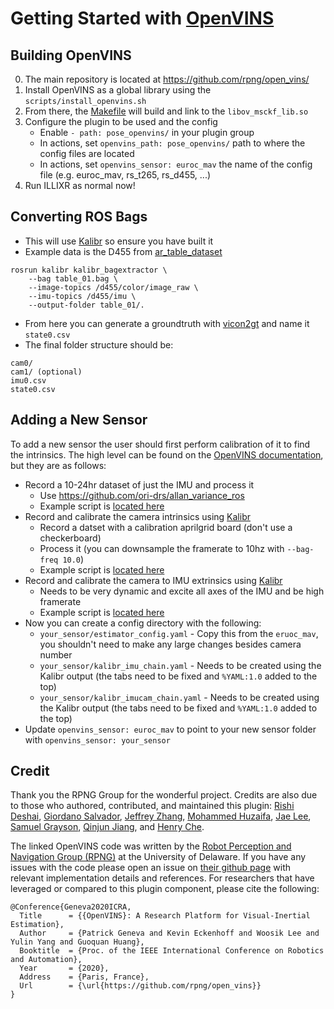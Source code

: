 # Getting Started with [OpenVINS](https://github.com/rpng/open_vins/)

## Building OpenVINS

0. The main repository is located at https://github.com/rpng/open_vins/
1. Install OpenVINS as a global library using the `scripts/install_openvins.sh`
2. From there, the [Makefile](Makefile) will build and link to the `libov_msckf_lib.so`
3. Configure the plugin to be used and the config
    - Enable `- path: pose_openvins/` in your plugin group
    - In actions, set `openvins_path: pose_openvins/` path to where the config files are located
    - In actions, set `openvins_sensor: euroc_mav` the name of the config file (e.g. euroc_mav, rs_t265, rs_d455, ...)
4. Run ILLIXR as normal now!



## Converting ROS Bags

- This will use [Kalibr](https://github.com/ethz-asl/kalibr) so ensure you have built it
- Example data is the D455 from [ar_table_dataset](https://github.com/rpng/ar_table_dataset)
```
rosrun kalibr kalibr_bagextractor \
    --bag table_01.bag \
    --image-topics /d455/color/image_raw \
    --imu-topics /d455/imu \
    --output-folder table_01/.
```
- From here you can generate a groundtruth with [vicon2gt](https://github.com/rpng/vicon2gt/) and name it `state0.csv`
- The final folder structure should be:
```
cam0/
cam1/ (optional)
imu0.csv
state0.csv
```



## Adding a New Sensor

To add a new sensor the user should first perform calibration of it to find the intrinsics.
The high level can be found on the [OpenVINS documentation](https://docs.openvins.com/gs-calibration.html), but they are as follows:

- Record a 10-24hr dataset of just the IMU and process it
  - Use https://github.com/ori-drs/allan_variance_ros
  - Example script is [located here](https://github.com/rpng/ar_table_dataset/blob/master/calibrate_imu.sh)
- Record and calibrate the camera intrinsics using [Kalibr](https://github.com/ethz-asl/kalibr)
  - Record a datset with a calibration aprilgrid board (don't use a checkerboard)
  - Process it (you can downsample the framerate to 10hz with `--bag-freq 10.0`)
  - Example script is [located here](https://github.com/rpng/ar_table_dataset/blob/master/calibrate_camera_static.sh)
- Record and calibrate the camera to IMU extrinsics using [Kalibr](https://github.com/ethz-asl/kalibr)
  - Needs to be very dynamic and excite all axes of the IMU and be high framerate
  - Example script is [located here](https://github.com/rpng/ar_table_dataset/blob/master/calibrate_camera_dynamic.sh)
- Now you can create a config directory with the following:
  - `your_sensor/estimator_config.yaml` - Copy this from the `eruoc_mav`, you shouldn't need to make any large changes besides camera number
  - `your_sensor/kalibr_imu_chain.yaml` - Needs to be created using the Kalibr output (the tabs need to be fixed and `%YAML:1.0` added to the top)
  - `your_sensor/kalibr_imucam_chain.yaml` - Needs to be created using the Kalibr output (the tabs need to be fixed and `%YAML:1.0` added to the top)
- Update `openvins_sensor: euroc_mav` to point to your new sensor folder with `openvins_sensor: your_sensor`



## Credit

Thank you the RPNG Group for the wonderful project.
Credits are also due to those who authored, contributed, and maintained this plugin:
[Rishi Deshai](https://github.com/therishidesai), 
[Giordano Salvador](https://github.com/e3m3),
[Jeffrey Zhang](https://github.com/JeffreyZh4ng),
[Mohammed Huzaifa](https://github.com/mhuzai),
[Jae Lee](https://github.com/Hyjale),
[Samuel Grayson](https://github.com/charmoniumQ),
[Qinjun Jiang](https://github.com/qinjunj),
and [Henry Che](https://github.com/hungdche). 


The linked OpenVINS code was written by the [Robot Perception and Navigation Group (RPNG)](https://sites.udel.edu/robot/) at the University of Delaware.
If you have any issues with the code please open an issue on [their github page](https://github.com/rpng/open_vins/) with relevant implementation details and references.
For researchers that have leveraged or compared to this plugin component, please cite the following:
```
@Conference{Geneva2020ICRA,
  Title      = {{OpenVINS}: A Research Platform for Visual-Inertial Estimation},
  Author     = {Patrick Geneva and Kevin Eckenhoff and Woosik Lee and Yulin Yang and Guoquan Huang},
  Booktitle  = {Proc. of the IEEE International Conference on Robotics and Automation},
  Year       = {2020},
  Address    = {Paris, France},
  Url        = {\url{https://github.com/rpng/open_vins}}
}
```


